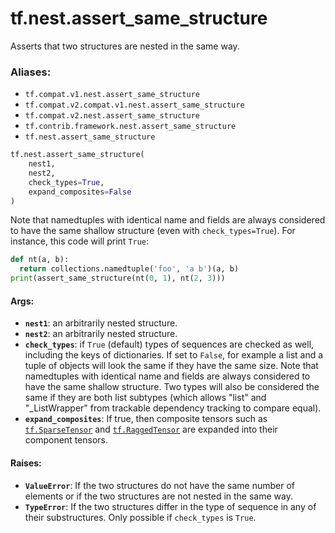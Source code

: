 <div itemscope itemtype="http://developers.google.com/ReferenceObject">
<meta itemprop="name" content="tf.nest.assert_same_structure" />
<meta itemprop="path" content="Stable" />
</div>

# tf.nest.assert_same_structure

Asserts that two structures are nested in the same way.

### Aliases:

* `tf.compat.v1.nest.assert_same_structure`
* `tf.compat.v2.compat.v1.nest.assert_same_structure`
* `tf.compat.v2.nest.assert_same_structure`
* `tf.contrib.framework.nest.assert_same_structure`
* `tf.nest.assert_same_structure`

``` python
tf.nest.assert_same_structure(
    nest1,
    nest2,
    check_types=True,
    expand_composites=False
)
```

<!-- Placeholder for "Used in" -->

Note that namedtuples with identical name and fields are always considered
to have the same shallow structure (even with `check_types=True`).
For instance, this code will print `True`:

```python
def nt(a, b):
  return collections.namedtuple('foo', 'a b')(a, b)
print(assert_same_structure(nt(0, 1), nt(2, 3)))
```

#### Args:


* <b>`nest1`</b>: an arbitrarily nested structure.
* <b>`nest2`</b>: an arbitrarily nested structure.
* <b>`check_types`</b>: if `True` (default) types of sequences are checked as well,
    including the keys of dictionaries. If set to `False`, for example a
    list and a tuple of objects will look the same if they have the same
    size. Note that namedtuples with identical name and fields are always
    considered to have the same shallow structure. Two types will also be
    considered the same if they are both list subtypes (which allows "list"
    and "_ListWrapper" from trackable dependency tracking to compare
    equal).
* <b>`expand_composites`</b>: If true, then composite tensors such as <a href="../../tf/sparse/SparseTensor.md"><code>tf.SparseTensor</code></a>
    and <a href="../../tf/RaggedTensor.md"><code>tf.RaggedTensor</code></a> are expanded into their component tensors.


#### Raises:


* <b>`ValueError`</b>: If the two structures do not have the same number of elements or
  if the two structures are not nested in the same way.
* <b>`TypeError`</b>: If the two structures differ in the type of sequence in any of
  their substructures. Only possible if `check_types` is `True`.